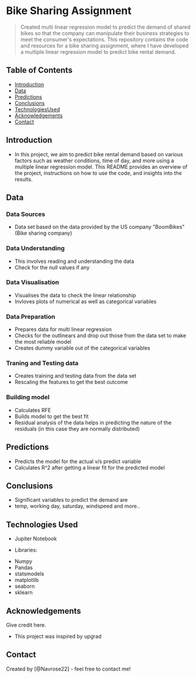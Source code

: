 # Bike Sharing Assignment
> Created multi linear regression model to predict the demand of shared bikes so that the company can manipulate their business strategies to meet the consumer's expectations.
> This repository contains the code and resources for a bike sharing assignment, where I have developed a multiple linear regression model to predict bike rental demand.



## Table of Contents
* [Introduction](#Introduction)
* [Data](#Data)
* [Predictions](#Predictions)
* [Conclusions](#Conclusions)
* [TechnologiesUsed](#TechnologiesUsed)
* [Acknowledgements](#Acknowledgements)
* [Contact](#Contact)

<!-- You can include any other section that is pertinent to your problem -->

## Introduction
* In this project, we aim to predict bike rental demand based on various factors such as weather conditions, time of day, and more using a multiple linear regression model. This README provides an overview of the project, instructions on how to use the code, and insights into the results.

  

## Data

### Data Sources

- Data set based on the data provided by the US company "BoomBikes" (Bike sharing company)

### Data Understanding

- This involves reading and understanding the data
- Check for the null values if any

### Data Visualisation

- Visualises the data to check the linear relationship
- Invloves plots of numerical as well as categorical variables

### Data Preparation

- Prepares data for multi linear regression
- Checks for the outlinears and drop out those from the data set to make the most reliable model
- Creates dummy variable out of the categorical variables

### Traning and Testing data

- Creates training and testing data from the data set
- Rescaling the features to get the best outcome

### Building model

- Calculates RFE
- Builds model to get the best fit
- Residual analysis of the data helps in predicting the nature of the residuals (in this case they are normally distributed)
   



## Predictions
- Predicts the model for the actual v/s predict variable
- Calculates R^2 after getting a linear fit for the predicted model



## Conclusions
- Significant variables to predict the demand are
- temp, working day, saturday, windspeed and more..

  
## Technologies Used
- Jupiter Notebook
*  Libraries:
  - Numpy
  - Pandas
  - statsmodels
  - matplotlib
  - seaborn
  - sklearn




## Acknowledgements
Give credit here.
- This project was inspired by upgrad


## Contact
Created by [@Navrose22] - feel free to contact me!

